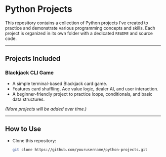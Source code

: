 # Python Projects

This repository contains a collection of Python projects I’ve created to practice and demonstrate various programming concepts and skills. Each project is organized in its own folder with a dedicated `README` and source code.

---

## Projects Included

### Blackjack CLI Game
- A simple terminal-based Blackjack card game.
- Features card shuffling, Ace value logic, dealer AI, and user interaction.
- A beginner-friendly project to practice loops, conditionals, and basic data structures.

*(More projects will be added over time.)*

---

## How to Use

- Clone this repository:
  ```bash
  git clone https://github.com/yourusername/python-projects.git

